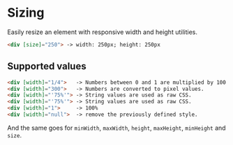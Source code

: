 # Sizing

Easily resize an element with responsive width and height utilities.

```html
<div [size]="250"> -> width: 250px; height: 250px
```

## Supported values

```html
<div [width]="1/4">   -> Numbers between 0 and 1 are multiplied by 100 and converted to % values.
<div [width]="300">   -> Numbers are converted to pixel values.
<div [width]="'75%'"> -> String values are used as raw CSS.
<div [width]="'75%'"> -> String values are used as raw CSS.
<div [width]="1">     -> 100%
<div [width]="null">  -> remove the previously defined style.
```

And the same goes for `minWidth`, `maxWidth`, `height`, `maxHeight`, `minHeight` and `size`.


